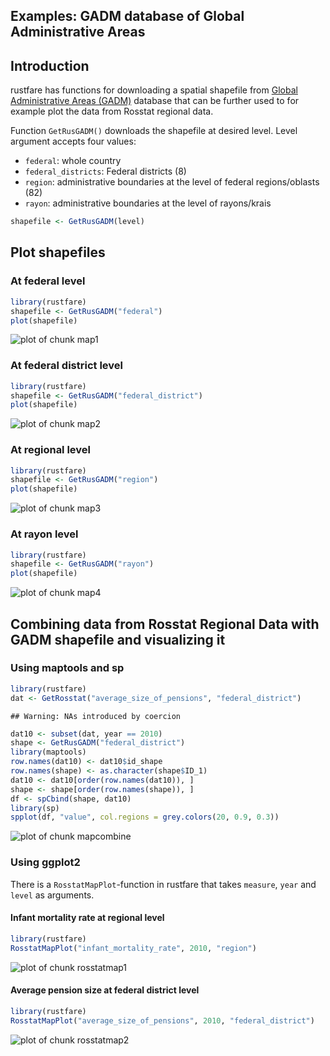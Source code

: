 ##  Examples: GADM database of Global Administrative Areas


## Introduction

rustfare has functions for downloading a spatial shapefile from [Global Administrative Areas (GADM)](http://www.gadm.org/) database that can be further used to for example plot the data from Rosstat regional data.

Function `GetRusGADM()` downloads the shapefile at desired level. Level argument accepts four values:

- `federal`: whole country
- `federal_districts`: Federal districts (8)
- `region`: administrative boundaries at the level of federal regions/oblasts (82)
- `rayon`: administrative boundaries at the level of rayons/krais



```r
shapefile <- GetRusGADM(level)
```



## Plot shapefiles

### At federal level


```r
library(rustfare)
shapefile <- GetRusGADM("federal")
plot(shapefile)
```

![plot of chunk map1](figure/map1.png) 


### At federal district level


```r
library(rustfare)
shapefile <- GetRusGADM("federal_district")
plot(shapefile)
```

![plot of chunk map2](figure/map2.png) 


### At regional level


```r
library(rustfare)
shapefile <- GetRusGADM("region")
plot(shapefile)
```

![plot of chunk map3](figure/map3.png) 


### At rayon level


```r
library(rustfare)
shapefile <- GetRusGADM("rayon")
plot(shapefile)
```

![plot of chunk map4](figure/map4.png) 




## Combining data from Rosstat Regional Data with GADM shapefile and visualizing it

### Using maptools and sp


```r
library(rustfare)
dat <- GetRosstat("average_size_of_pensions", "federal_district")
```

```
## Warning: NAs introduced by coercion
```

```r
dat10 <- subset(dat, year == 2010)
shape <- GetRusGADM("federal_district")
library(maptools)
row.names(dat10) <- dat10$id_shape
row.names(shape) <- as.character(shape$ID_1)
dat10 <- dat10[order(row.names(dat10)), ]
shape <- shape[order(row.names(shape)), ]
df <- spCbind(shape, dat10)
library(sp)
spplot(df, "value", col.regions = grey.colors(20, 0.9, 0.3))
```

![plot of chunk mapcombine](figure/mapcombine.png) 


### Using ggplot2

There is a `RosstatMapPlot`-function in rustfare that takes `measure`, `year` and `level` as arguments.

#### Infant mortality rate at regional level


```r
library(rustfare)
RosstatMapPlot("infant_mortality_rate", 2010, "region")
```

![plot of chunk rosstatmap1](figure/rosstatmap1.png) 


#### Average pension size at federal district level


```r
library(rustfare)
RosstatMapPlot("average_size_of_pensions", 2010, "federal_district")
```

![plot of chunk rosstatmap2](figure/rosstatmap2.png) 

